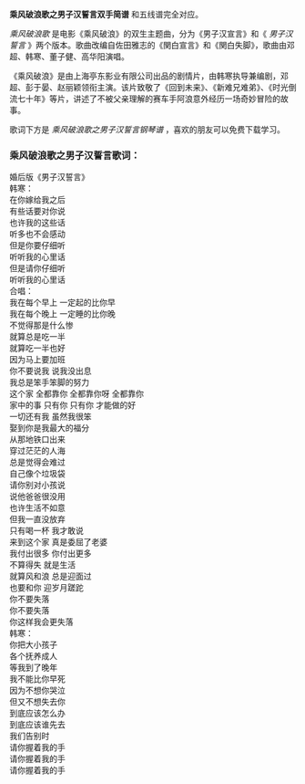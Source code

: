 

**乘风破浪歌之男子汉誓言双手简谱** 和五线谱完全对应。

_乘风破浪歌_ 是电影《乘风破浪》的双生主题曲，分为《男子汉宣言》和《 _男子汉誓言_
》两个版本。歌曲改编自佐田雅志的《関白宣言》和《関白失脚》，歌曲由邓超、韩寒、董子健、高华阳演唱。

《乘风破浪》是由上海亭东影业有限公司出品的剧情片，由韩寒执导兼编剧，邓超、彭于晏、赵丽颖领衔主演。该片致敬了《回到未来》、《新难兄难弟》、《时光倒流七十年》等片，讲述了不被父亲理解的赛车手阿浪意外经历一场奇妙冒险的故事。

歌词下方是 _乘风破浪歌之男子汉誓言钢琴谱_ ，喜欢的朋友可以免费下载学习。

### 乘风破浪歌之男子汉誓言歌词：

婚后版《男子汉誓言》  
韩寒：  
在你嫁给我之后  
有些话要对你说  
也许我的这些话  
听多也不会感动  
但是你要仔细听  
听听我的心里话  
但是请你仔细听  
听听我的心里话  
合唱：  
我在每个早上 一定起的比你早  
我在每个晚上 一定睡的比你晚  
不觉得那是什么惨  
就算总是吃一半  
就算吃一半也好  
因为马上要加班  
你不要说我 说我没出息  
我总是笨手笨脚的努力  
这个家 全都靠你 全都靠你呀 全都靠你  
家中的事 只有你 只有你 才能做的好  
一切还有我 虽然我很笨  
娶到你是我最大的福分  
从那地铁口出来  
穿过茫茫的人海  
总是觉得会难过  
自己像个垃圾袋  
请你别对小孩说  
说他爸爸很没用  
也许生活不如意  
但我一直没放弃  
只有喝一杯 我才敢说  
来到这个家 真是委屈了老婆  
我付出很多 你付出更多  
不算得失 就是生活  
就算风和浪 总是迎面过  
也要和你 迎岁月蹉跎  
你不要失落  
你不要失落  
你这样我会更失落  
韩寒：  
你把大小孩子  
各个抚养成人  
等我到了晚年  
我不能比你早死  
因为不想你哭泣  
但又不想失去你  
到底应该怎么办  
到底应该谁先去  
我们告别时  
请你握着我的手  
请你握着我的手  
请你握着我的手

